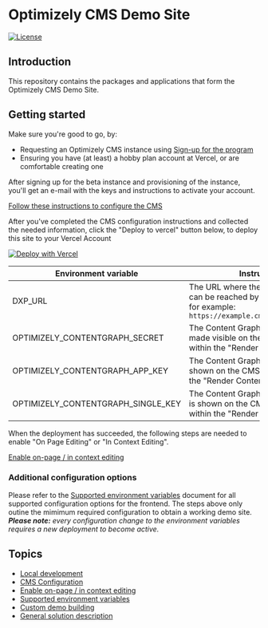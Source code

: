 # Optimizely CMS Demo Site

[![License](https://img.shields.io/badge/License-Apache_2.0-blue.svg)](./LICENSE)

## Introduction
This repository contains the packages and applications that form the Optimizely CMS Demo Site.

## Getting started
Make sure you're good to go, by:
- Requesting an Optimizely CMS instance using [Sign-up for the program](https://www.optimizely.com/saas-core-waitlist/)
- Ensuring you have (at least) a hobby plan account at Vercel, or are comfortable creating one

After signing up for the beta instance and provisioning of the instance, you'll get an e-mail with the keys and instructions to activate your account.

[Follow these instructions to configure the CMS](docs/cms-config.md)

After you've completed the CMS configuration instructions and collected the needed information, click the "Deploy to vercel" button below, to deploy this site to your Vercel Account

[![Deploy with Vercel](https://vercel.com/button)](https://vercel.com/new/clone?repository-url=https%3A%2F%2Fgithub.com%2Fepiserver%2Fcms-saas-vercel-demo&env=DXP_URL,OPTIMIZELY_CONTENTGRAPH_SECRET,OPTIMIZELY_CONTENTGRAPH_APP_KEY,OPTIMIZELY_CONTENTGRAPH_SINGLE_KEY&root-directory=apps/frontend&framework=nextjs&project-name=optly-cms-demo&repository-name=optly-cms-demo&demo-title=Optimizely%20CMS%20Demo&demo-description=A%20site%20powered%20by%20the%20Optimizely%20CMS%2C%20showcasing%20the%20speed%20of%20a%20static%20site%2C%20without%20sacrificing%20editor%20capability.&demo-url=https%3A%2F%2Fsaas-cms-demo.vercel.app%2F&demo-image=https%3A%2F%2Fwww.optimizely.com%2Fglobalassets%2F02.-global-images%2Fproduct-icons%2Ffor-dark-bkgs%2Fopt-icononly_solution_icon_55px_dark_orchestrate.svg)

| Environment variable | Instruction |
| - | - |
| DXP_URL | The URL where the Optimizely CMS can be reached by the build process; for example: `https://example.cms.optimizely.com/`
| OPTIMIZELY_CONTENTGRAPH_SECRET | The Content Graph Secret can be made visible on the CMS Dashboard, within the "Render Content" section. |
| OPTIMIZELY_CONTENTGRAPH_APP_KEY | The Content Graph App key, which is shown on the CMS Dashboard, within the "Render Content" section. |
| OPTIMIZELY_CONTENTGRAPH_SINGLE_KEY | The Content Graph Single key	, which is shown on the CMS Dashboard, within the "Render Content" section. |

When the deployment has succeeded, the following steps are needed to enable "On Page Editing" or "In Context Editing".

[Enable on-page / in context editing](docs/editing.md)

### Additional configuration options

Please refer to the [Supported environment variables](docs/env-vars.md) document for all supported configuration options for the frontend. The steps above only outine the mimimum required configuration to obtain a working demo site. ***Please note:** every configuration change to the environment variables requires a new deployment to become active.*

## Topics
* [Local development](docs/dev-env.md)
* [CMS Configuration](docs/cms-config.md)
* [Enable on-page / in context editing](docs/editing.md)
* [Supported environment variables](docs/env-vars.md)
* [Custom demo building](docs/demo-building.md)
* [General solution description](docs/solution/index.md)
